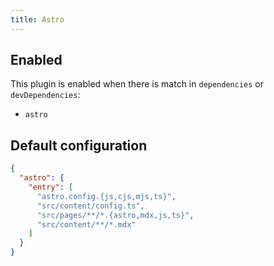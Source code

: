 ```yaml
---
title: Astro
---
```


## Enabled

This plugin is enabled when there is match in `dependencies` or
`devDependencies`:

- `astro`

## Default configuration

```json title="knip.json"
{
  "astro": {
    "entry": [
      "astro.config.{js,cjs,mjs,ts}",
      "src/content/config.ts",
      "src/pages/**/*.{astro,mdx,js,ts}",
      "src/content/**/*.mdx"
    ]
  }
}
```
